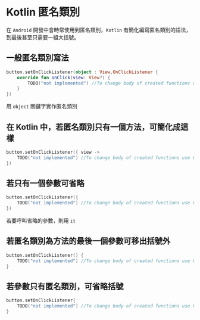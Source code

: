 # Kotlin 匿名類別

在 `Android` 開發中會時常使用到匿名類別，`Kotlin` 有簡化編寫匿名類別的語法，到最後甚至只需要一組大括號。

## 一般匿名類別寫法

``` kotlin
button.setOnClickListener(object : View.OnClickListener {
    override fun onClick(view: View?) {
        TODO("not implemented") //To change body of created functions use File | Settings | File Templates.
    }
})
```

用 `object` 關鍵字實作匿名類別

## 在 Kotlin 中，若匿名類別只有一個方法，可簡化成這樣

``` kotlin
button.setOnClickListener({ view ->
    TODO("not implemented") //To change body of created functions use File | Settings | File Templates.
})
```

## 若只有一個參數可省略

``` kotlin
button.setOnClickListener({
    TODO("not implemented") //To change body of created functions use File | Settings | File Templates.
})
```

若要呼叫省略的參數，則用 `it`

## 若匿名類別為方法的最後一個參數可移出括號外

``` kotlin
button.setOnClickListener() {
    TODO("not implemented") //To change body of created functions use File | Settings | File Templates.
}
```

## 若參數只有匿名類別，可省略括號

``` kotlin
button.setOnClickListener{
    TODO("not implemented") //To change body of created functions use File | Settings | File Templates.
}
```

